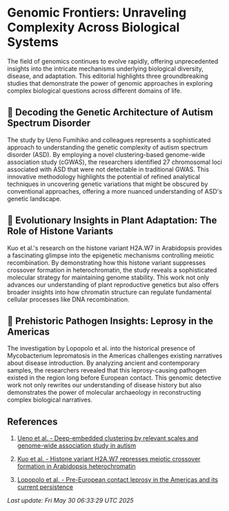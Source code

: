 # Genomic Frontiers: Unraveling Complexity Across Biological Systems

The field of genomics continues to evolve rapidly, offering unprecedented insights into the intricate mechanisms underlying biological diversity, disease, and adaptation. This editorial highlights three groundbreaking studies that demonstrate the power of genomic approaches in exploring complex biological questions across different domains of life.

## 🧬 Decoding the Genetic Architecture of Autism Spectrum Disorder

The study by Ueno Fumihiko and colleagues represents a sophisticated approach to understanding the genetic complexity of autism spectrum disorder (ASD). By employing a novel clustering-based genome-wide association study (cGWAS), the researchers identified 27 chromosomal loci associated with ASD that were not detectable in traditional GWAS. This innovative methodology highlights the potential of refined analytical techniques in uncovering genetic variations that might be obscured by conventional approaches, offering a more nuanced understanding of ASD's genetic landscape.

## 🌿 Evolutionary Insights in Plant Adaptation: The Role of Histone Variants

Kuo et al.'s research on the histone variant H2A.W7 in Arabidopsis provides a fascinating glimpse into the epigenetic mechanisms controlling meiotic recombination. By demonstrating how this histone variant suppresses crossover formation in heterochromatin, the study reveals a sophisticated molecular strategy for maintaining genome stability. This work not only advances our understanding of plant reproductive genetics but also offers broader insights into how chromatin structure can regulate fundamental cellular processes like DNA recombination.

## 🦠 Prehistoric Pathogen Insights: Leprosy in the Americas

The investigation by Lopopolo et al. into the historical presence of Mycobacterium lepromatosis in the Americas challenges existing narratives about disease introduction. By analyzing ancient and contemporary samples, the researchers revealed that this leprosy-causing pathogen existed in the region long before European contact. This genomic detective work not only rewrites our understanding of disease history but also demonstrates the power of molecular archaeology in reconstructing complex biological narratives.

## References

1. [Ueno et al. - Deep-embedded clustering by relevant scales and genome-wide association study in autism](https://pubmed.ncbi.nlm.nih.gov/40440618)

2. [Kuo et al. - Histone variant H2A.W7 represses meiotic crossover formation in Arabidopsis heterochromatin](https://pubmed.ncbi.nlm.nih.gov/40440068)

3. [Lopopolo et al. - Pre-European contact leprosy in the Americas and its current persistence](https://pubmed.ncbi.nlm.nih.gov/40440428)

*Last update: Fri May 30 06:33:29 UTC 2025*
